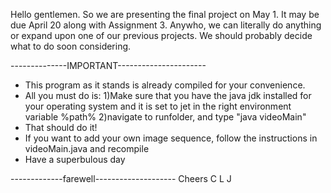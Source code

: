 Hello gentlemen. So we are presenting the final project on May 1. It may be due April 20 along with Assignment 3. Anywho, we can literally do anything or expand upon one of our previous projects. We should probably decide what to do soon considering.

--------------IMPORTANT----------------------
* This program as it stands is already compiled for your convenience.
* All you must do is:
	1)Make sure that you have the java jdk installed for your operating system and it is set to jet in the right environment variable %path%
	2)navigate to runfolder, and type "java videoMain"
* That should do it!
* If you want to add your own image sequence, follow the instructions in videoMain.java and recompile
* Have a superbulous day

-------------farewell--------------------
Cheers
C
L
J
